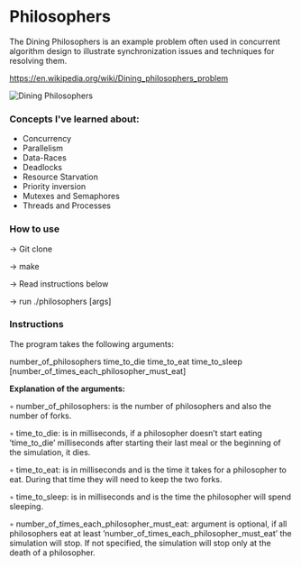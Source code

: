 # Philosophers

The Dining Philosophers is an example problem often used in concurrent algorithm design to illustrate synchronization issues and techniques for resolving them.

https://en.wikipedia.org/wiki/Dining_philosophers_problem

![Dining Philosophers](https://upload.wikimedia.org/wikipedia/commons/7/7b/An_illustration_of_the_dining_philosophers_problem.png)

### Concepts I've learned about:

- Concurrency
- Parallelism
- Data-Races
- Deadlocks
- Resource Starvation
- Priority inversion
- Mutexes and Semaphores
- Threads and Processes


### How to use

-> Git clone

-> make

-> Read instructions below

-> run ./philosophers [args]

### Instructions

The program takes the following arguments:

number_of_philosophers time_to_die time_to_eat time_to_sleep [number_of_times_each_philosopher_must_eat]

**Explanation of the arguments:**

◦ number_of_philosophers: is the number of philosophers and also the number
of forks.

◦ time_to_die: is in milliseconds, if a philosopher doesn’t start eating ’time_to_die’
milliseconds after starting their last meal or the beginning of the simulation,
it dies.

◦ time_to_eat: is in milliseconds and is the time it takes for a philosopher to
eat. During that time they will need to keep the two forks.

◦ time_to_sleep: is in milliseconds and is the time the philosopher will spend
sleeping.

◦ number_of_times_each_philosopher_must_eat: argument is optional, if all
philosophers eat at least ’number_of_times_each_philosopher_must_eat’ the
simulation will stop. If not specified, the simulation will stop only at the death
of a philosopher.
